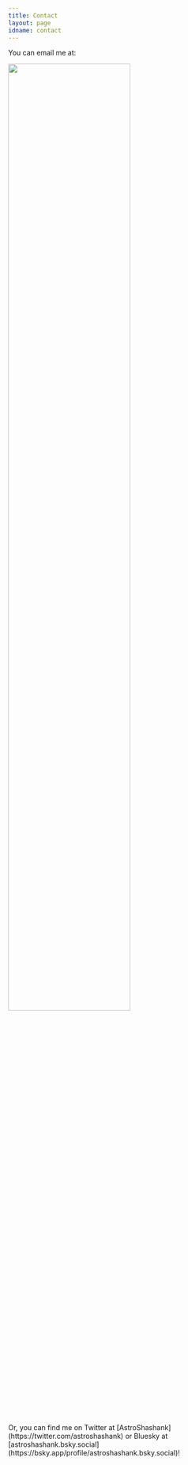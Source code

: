 ```yaml
---
title: Contact
layout: page
idname: contact
---
```


You can email me at:

<p align="left"><img src="{{ site.baseurl }}/images/contact.png" width="70%" />
</p>
Or, you can find me on Twitter at [AstroShashank](https://twitter.com/astroshashank) or Bluesky at [astroshashank.bsky.social](https://bsky.app/profile/astroshashank.bsky.social)!
